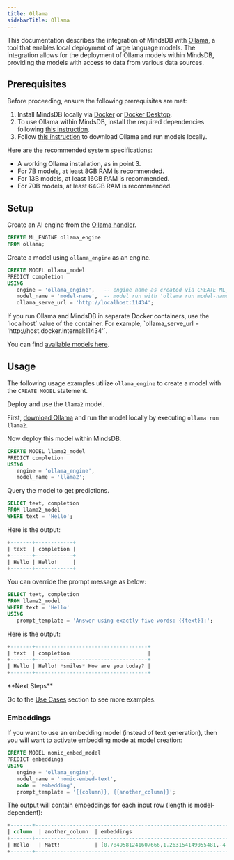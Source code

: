 ```yaml
---
title: Ollama
sidebarTitle: Ollama
---
```


This documentation describes the integration of MindsDB with [Ollama](https://ollama.com/), a tool that enables local deployment of large language models.
The integration allows for the deployment of Ollama models within MindsDB, providing the models with access to data from various data sources.

## Prerequisites

Before proceeding, ensure the following prerequisites are met:

1. Install MindsDB locally via [Docker](https://docs.mindsdb.com/setup/self-hosted/docker) or [Docker Desktop](https://docs.mindsdb.com/setup/self-hosted/docker-desktop).
2. To use Ollama within MindsDB, install the required dependencies following [this instruction](https://docs.mindsdb.com/setup/self-hosted/docker#install-dependencies).
3. Follow [this instruction](https://github.com/ollama/ollama?tab=readme-ov-file#ollama) to download Ollama and run models locally.

<Info>
Here are the recommended system specifications:

- A working Ollama installation, as in point 3.
- For 7B models, at least 8GB RAM is recommended.
- For 13B models, at least 16GB RAM is recommended.
- For 70B models, at least 64GB RAM is recommended.
</Info>

## Setup

Create an AI engine from the [Ollama handler](https://github.com/mindsdb/mindsdb/tree/main/mindsdb/integrations/handlers/ollama_handler).

```sql
CREATE ML_ENGINE ollama_engine
FROM ollama;
```

Create a model using `ollama_engine` as an engine.

```sql
CREATE MODEL ollama_model
PREDICT completion
USING
   engine = 'ollama_engine',   -- engine name as created via CREATE ML_ENGINE
   model_name = 'model-name',  -- model run with 'ollama run model-name'
   ollama_serve_url = 'http://localhost:11434';
```

<Tip>
If you run Ollama and MindsDB in separate Docker containers, use the `localhost` value of the container. For example, `ollama_serve_url = 'http://host.docker.internal:11434'`.
</Tip>

You can find [available models here](https://github.com/ollama/ollama?tab=readme-ov-file#model-library).

## Usage

The following usage examples utilize `ollama_engine` to create a model with the `CREATE MODEL` statement.

Deploy and use the `llama2` model.

First, [download Ollama](https://github.com/ollama/ollama?tab=readme-ov-file#ollama) and run the model locally by executing `ollama run llama2`.

Now deploy this model within MindsDB.

```sql
CREATE MODEL llama2_model
PREDICT completion
USING
   engine = 'ollama_engine',
   model_name = 'llama2';
```

Query the model to get predictions.

```sql
SELECT text, completion
FROM llama2_model
WHERE text = 'Hello';
```

Here is the output:

```sql
+-------+------------+
| text  | completion |
+-------+------------+
| Hello | Hello!     |
+-------+------------+
```

You can override the prompt message as below:

```sql
SELECT text, completion
FROM llama2_model
WHERE text = 'Hello'
USING 
   prompt_template = 'Answer using exactly five words: {{text}}:';
```

Here is the output:

```sql
+-------+------------------------------------+
| text  | completion                         |
+-------+------------------------------------+
| Hello | Hello! *smiles* How are you today? |
+-------+------------------------------------+
```

<Tip>
**Next Steps**

Go to the [Use Cases](https://docs.mindsdb.com/use-cases/overview) section to see more examples.
</Tip>

### Embeddings

If you want to use an embedding model (instead of text generation), then you will want to activate embedding mode at model creation:

```sql
CREATE MODEL nomic_embed_model
PREDICT embeddings
USING
   engine = 'ollama_engine',
   model_name = 'nomic-embed-text',
   mode = 'embedding',
   prompt_template = '{{column}}, {{another_column}}';
```

The output will contain embeddings for each input row (length is model-dependent):

```sql
+-------+---------------------------------------------------------------------------------+
| column  | another_column  | embeddings                                                  |
+-------+---------------------------------------------------------------------------------+
| Hello   | Matt!           | [0.7849581241607666,1.263154149055481,-4.024246692657471... |
+-------+---------------------------------------------------------------------------------+
```
